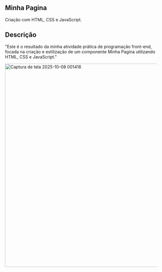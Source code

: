 ## Minha Pagina

Criação com HTML, CSS e JavaScript.

## Descrição

"Este é o resultado da minha atividade prática de programação front-end, focada na criação e estilização de um componente Minha Pagina utilizando HTML, CSS e JavaScript."

<div>
  <img width="1277" height="672" alt="Captura de tela 2025-10-08 001416" src="" />
</div>
